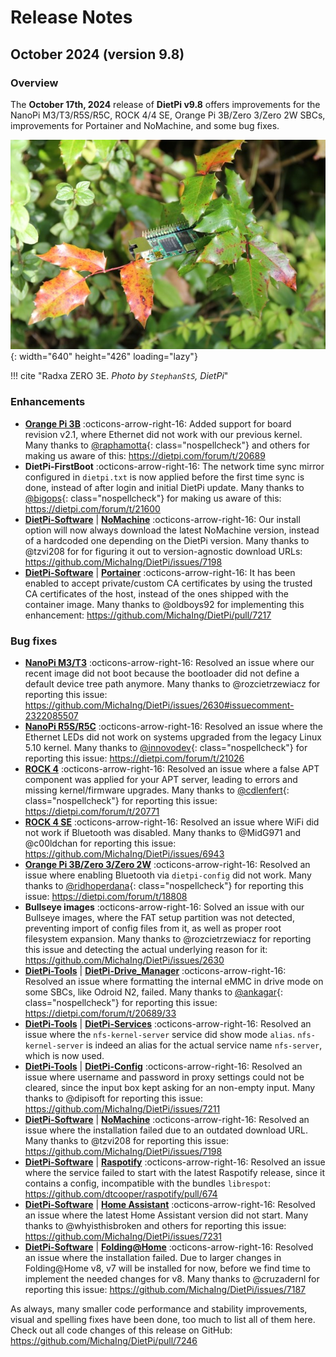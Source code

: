 # Release Notes

## October 2024 (version 9.8)

### Overview

The **October 17th, 2024** release of **DietPi v9.8** offers improvements for the NanoPi M3/T3/R5S/R5C, ROCK 4/4 SE, Orange Pi 3B/Zero 3/Zero 2W SBCs, improvements for Portainer and NoMachine, and some bug fixes.

![Radxa ZERO 3E board](../assets/images/dietpi-release-v9_08.jpg){: width="640" height="426" loading="lazy"}

!!! cite "Radxa ZERO 3E. *Photo by `StephanStS`, DietPi*"

### Enhancements

- [**Orange Pi 3B**](../hardware.md#orange-pi-series) :octicons-arrow-right-16: Added support for board revision v2.1, where Ethernet did not work with our previous kernel. Many thanks to [@raphamotta](https://dietpi.com/forum/u/raphamotta){: class="nospellcheck"} and others for making us aware of this: <https://dietpi.com/forum/t/20689>
- **DietPi-FirstBoot** :octicons-arrow-right-16: The network time sync mirror configured in `dietpi.txt` is now applied before the first time sync is done, instead of after login and initial DietPi update. Many thanks to [@bigops](https://dietpi.com/forum/u/bigops){: class="nospellcheck"} for making us aware of this: <https://dietpi.com/forum/t/21600>
- [**DietPi-Software**](../dietpi_tools/software_installation.md#dietpi-software) | [**NoMachine**](../software/remote_desktop.md#nomachine) :octicons-arrow-right-16: Our install option will now always download the latest NoMachine version, instead of a hardcoded one depending on the DietPi version. Many thanks to @tzvi208 for for figuring it out to version-agnostic download URLs: <https://github.com/MichaIng/DietPi/issues/7198>
- [**DietPi-Software**](../dietpi_tools/software_installation.md#dietpi-software) | [**Portainer**](../software/programming.md#portainer) :octicons-arrow-right-16: It has been enabled to accept private/custom CA certificates by using the trusted CA certificates of the host, instead of the ones shipped with the container image. Many thanks to @oldboys92 for implementing this enhancement: <https://github.com/MichaIng/DietPi/pull/7217>

### Bug fixes

- [**NanoPi M3/T3**](../hardware.md#nanopi-series-friendlyelec) :octicons-arrow-right-16: Resolved an issue where our recent image did not boot because the bootloader did not define a default device tree path anymore. Many thanks to @rozcietrzewiacz for reporting this issue: <https://github.com/MichaIng/DietPi/issues/2630#issuecomment-2322085507>
- [**NanoPi R5S/R5C**](../hardware.md#nanopi-series-friendlyelec) :octicons-arrow-right-16: Resolved an issue where the Ethernet LEDs did not work on systems upgraded from the legacy Linux 5.10 kernel. Many thanks to [@innovodev](https://dietpi.com/forum/u/innovodev){: class="nospellcheck"} for reporting this issue: <https://dietpi.com/forum/t/21026>
- [**ROCK 4**](../hardware.md#radxa) :octicons-arrow-right-16: Resolved an issue where a false APT component was applied for your APT server, leading to errors and missing kernel/firmware upgrades. Many thanks to [@cdlenfert](https://dietpi.com/forum/u/cdlenfert){: class="nospellcheck"} for reporting this issue: <https://dietpi.com/forum/t/20771>
- [**ROCK 4 SE**](../hardware.md#radxa) :octicons-arrow-right-16: Resolved an issue where WiFi did not work if Bluetooth was disabled. Many thanks to @MidG971 and @c00ldchan for reporting this issue: <https://github.com/MichaIng/DietPi/issues/6943>
- [**Orange Pi 3B/Zero 3/Zero 2W**](../hardware.md#orange-pi-series) :octicons-arrow-right-16: Resolved an issue where enabling Bluetooth via `dietpi-config` did not work. Many thanks to [@ridhoperdana](https://dietpi.com/forum/u/ridhoperdana){: class="nospellcheck"} for reporting this issue: <https://dietpi.com/forum/t/18808>
- **Bullseye images** :octicons-arrow-right-16: Solved an issue with our Bullseye images, where the FAT setup partition was not detected, preventing import of config files from it, as well as proper root filesystem expansion. Many thanks to @rozcietrzewiacz for reporting this issue and detecting the actual underlying reason for it: <https://github.com/MichaIng/DietPi/issues/2630>
- [**DietPi-Tools**](../dietpi_tools.md) | [**DietPi-Drive_Manager**](../dietpi_tools/system_configuration.md#dietpi-drive-manager) :octicons-arrow-right-16: Resolved an issue where formatting the internal eMMC in drive mode on some SBCs, like Odroid N2, failed. Many thanks to [@ankagar](https://dietpi.com/forum/u/ankagar){: class="nospellcheck"} for reporting this issue: <https://dietpi.com/forum/t/20689/33>
- [**DietPi-Tools**](../dietpi_tools.md) | [**DietPi-Services**](../dietpi_tools/system_configuration.md#dietpi-services) :octicons-arrow-right-16: Resolved an issue where the `nfs-kernel-server` service did show mode `alias`. `nfs-kernel-server` is indeed an alias for the actual service name `nfs-server`, which is now used.
- [**DietPi-Tools**](../dietpi_tools.md) | [**DietPi-Config**](../dietpi_tools/system_configuration.md#dietpi-config) :octicons-arrow-right-16: Resolved an issue where username and password in proxy settings could not be cleared, since the input box kept asking for an non-empty input. Many thanks to @dipisoft for reporting this issue: <https://github.com/MichaIng/DietPi/issues/7211>
- [**DietPi-Software**](../dietpi_tools/software_installation.md#dietpi-software) | [**NoMachine**](../software/remote_desktop.md#nomachine) :octicons-arrow-right-16: Resolved an issue where the installation failed due to an outdated download URL. Many thanks to @tzvi208 for reporting this issue: <https://github.com/MichaIng/DietPi/issues/7198>
- [**DietPi-Software**](../dietpi_tools/software_installation.md#dietpi-software) | [**Raspotify**](../software/media.md#raspotify) :octicons-arrow-right-16: Resolved an issue where the service failed to start with the latest Raspotify release, since it contains a config, incompatible with the bundles `librespot`: <https://github.com/dtcooper/raspotify/pull/674>
- [**DietPi-Software**](../dietpi_tools/software_installation.md#dietpi-software) | [**Home Assistant**](../software/home_automation.md#home-assistant) :octicons-arrow-right-16: Resolved an issue where the latest Home Assistant version did not start. Many thanks to @whyisthisbroken and others for reporting this issue: <https://github.com/MichaIng/DietPi/issues/7231>
- [**DietPi-Software**](../dietpi_tools/software_installation.md#dietpi-software) | [**Folding@Home**](../software/distributed_projects.md#foldinghome) :octicons-arrow-right-16: Resolved an issue where the installation failed. Due to larger changes in Folding@Home v8, v7 will be installed for now, before we find time to implement the needed changes for v8. Many thanks to @cruzadernl for reporting this issue: <https://github.com/MichaIng/DietPi/issues/7187>

As always, many smaller code performance and stability improvements, visual and spelling fixes have been done, too much to list all of them here. Check out all code changes of this release on GitHub: <https://github.com/MichaIng/DietPi/pull/7246>
